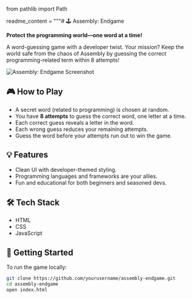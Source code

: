 from pathlib import Path

readme_content = """# 🕹️ Assembly: Endgame

**Protect the programming world—one word at a time!**

A word-guessing game with a developer twist. Your mission? Keep the world safe from the chaos of Assembly by guessing the correct programming-related term within 8 attempts!

![Assembly: Endgame Screenshot](./assets/screenshot.png)

## 🎮 How to Play

- A secret word (related to programming) is chosen at random.
- You have **8 attempts** to guess the correct word, one letter at a time.
- Each correct guess reveals a letter in the word.
- Each wrong guess reduces your remaining attempts.
- Guess the word before your attempts run out to win the game.

## 💡 Features

- Clean UI with developer-themed styling.
- Programming languages and frameworks are your allies.
- Fun and educational for both beginners and seasoned devs.

## 🛠️ Tech Stack

- HTML
- CSS
- JavaScript

## 🚀 Getting Started

To run the game locally:

```bash
git clone https://github.com/yourusername/assembly-endgame.git
cd assembly-endgame
open index.html
